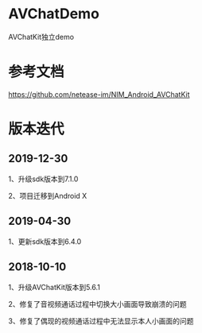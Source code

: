 # AVChatDemo
AVChatKit独立demo
# 参考文档
https://github.com/netease-im/NIM_Android_AVChatKit

# 版本迭代

## 2019-12-30
1、升级sdk版本到7.1.0

2、项目迁移到Android X

## 2019-04-30
1、更新sdk版本到6.4.0

## 2018-10-10

1、升级AVChatKit版本到5.6.1

2、修复了音视频通话过程中切换大小画面导致崩溃的问题

3、修复了偶现的视频通话过程中无法显示本人小画面的问题
